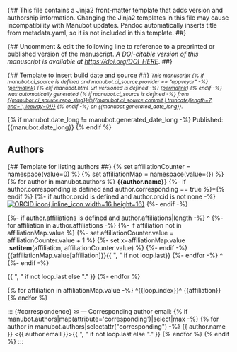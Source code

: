 {##
  This file contains a Jinja2 front-matter template that adds version and authorship information.
  Changing the Jinja2 templates in this file may cause incompatibility with Manubot updates.
  Pandoc automatically inserts title from metadata.yaml, so it is not included in this template.
##}

{## Uncomment & edit the following line to reference to a preprinted or published version of the manuscript.
_A DOI-citable version of this manuscript is available at <https://doi.org/DOI_HERE>_.
##}

{## Template to insert build date and source ##}
<small><em>
This manuscript
{% if manubot.ci_source is defined and manubot.ci_source.provider == "appveyor" -%}
([permalink]({{manubot.ci_source.artifact_url}}))
{% elif manubot.html_url_versioned is defined -%}
([permalink]({{manubot.html_url_versioned}}))
{% endif -%}
was automatically generated
{% if manubot.ci_source is defined -%}
from [{{manubot.ci_source.repo_slug}}@{{manubot.ci_source.commit | truncate(length=7, end='', leeway=0)}}](https://github.com/{{manubot.ci_source.repo_slug}}/tree/{{manubot.ci_source.commit}})
{% endif -%}
on {{manubot.generated_date_long}}.
</em></small>

{% if manubot.date_long != manubot.generated_date_long -%}
Published: {{manubot.date_long}}
{% endif %}

## Authors

{## Template for listing authors ##}
{% set affiliationCounter = namespace(value=0) %}
{% set affiliationMap = namespace(value={}) %}
{% for author in manubot.authors %}
**{{author.name}}** 
{%- if author.corresponding is defined and author.corresponding == true %}\*{% endif %}
{%- if author.orcid is defined and author.orcid is not none -%}
[![ORCID icon](images/orcid.svg){.inline_icon width=16 height=16}](https://orcid.org/{{author.orcid}})
{%- endif -%}

{%- if author.affiliations is defined and author.affiliations|length -%}
^
{%- for affiliation in author.affiliations -%}
{%- if affiliation not in affiliationMap.value %}
{%- set affiliationCounter.value = affiliationCounter.value + 1 %}
{%- set x=affiliationMap.value .__setitem__(affiliation, affiliationCounter.value) %}
{%- endif -%}
{{affiliationMap.value[affiliation]}}{{ ", " if not loop.last}}
{%- endfor -%}
^
{%- endif -%}

{{ ", " if not loop.last else "." }}
{%- endfor %}

{% for affiliation in affiliationMap.value -%}
^{{loop.index}}^ {{affiliation}}
{% endfor %}

::: {#correspondence}
✉ — Corresponding author email: 
{% if manubot.authors|map(attribute='corresponding')|select|max -%}
{% for author in manubot.authors|selectattr("corresponding") -%}
{{ author.name }} \<{{ author.email }}\>{{ ", " if not loop.last else "." }}
{% endfor %}
{% endif %}
:::
